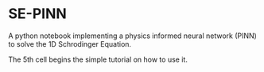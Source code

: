 # SE-PINN
A python notebook implementing a physics informed neural network (PINN) to solve the 1D Schrodinger Equation.

The 5th cell begins the simple tutorial on how to use it.
